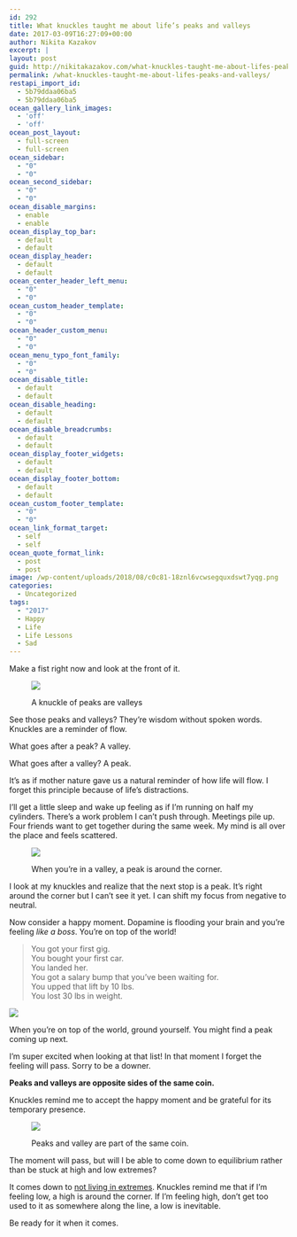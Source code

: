 ```yaml
---
id: 292
title: What knuckles taught me about life’s peaks and valleys
date: 2017-03-09T16:27:09+00:00
author: Nikita Kazakov
excerpt: |
layout: post
guid: http://nikitakazakov.com/what-knuckles-taught-me-about-lifes-peaks-and-valleys/
permalink: /what-knuckles-taught-me-about-lifes-peaks-and-valleys/
restapi_import_id:
  - 5b79ddaa06ba5
  - 5b79ddaa06ba5
ocean_gallery_link_images:
  - 'off'
  - 'off'
ocean_post_layout:
  - full-screen
  - full-screen
ocean_sidebar:
  - "0"
  - "0"
ocean_second_sidebar:
  - "0"
  - "0"
ocean_disable_margins:
  - enable
  - enable
ocean_display_top_bar:
  - default
  - default
ocean_display_header:
  - default
  - default
ocean_center_header_left_menu:
  - "0"
  - "0"
ocean_custom_header_template:
  - "0"
  - "0"
ocean_header_custom_menu:
  - "0"
  - "0"
ocean_menu_typo_font_family:
  - "0"
  - "0"
ocean_disable_title:
  - default
  - default
ocean_disable_heading:
  - default
  - default
ocean_disable_breadcrumbs:
  - default
  - default
ocean_display_footer_widgets:
  - default
  - default
ocean_display_footer_bottom:
  - default
  - default
ocean_custom_footer_template:
  - "0"
  - "0"
ocean_link_format_target:
  - self
  - self
ocean_quote_format_link:
  - post
  - post
image: /wp-content/uploads/2018/08/c0c81-18znl6vcwsegquxdswt7yqg.png
categories:
  - Uncategorized
tags:
  - "2017"
  - Happy
  - Life
  - Life Lessons
  - Sad
---
```

Make a fist right now and look at the front of it.<figure class="wp-caption">

![](http://nikitakazakov.com/wp-content/uploads/2018/08/c0c81-18znl6vcwsegquxdswt7yqg.png) <figcaption class="wp-caption-text">A knuckle of peaks are&nbsp;valleys</figcaption></figure> 

See those peaks and valleys? They’re wisdom without spoken words. Knuckles are a reminder of flow.

What goes after a peak? A valley.

What goes after a valley? A peak.

It’s as if mother nature gave us a natural reminder of how life will flow. I forget this principle because of life’s distractions.

I’ll get a little sleep and wake up feeling as if I’m running on half my cylinders. There’s a work problem I can’t push through. Meetings pile up. Four friends want to get together during the same week. My mind is all over the place and feels scattered.<figure class="wp-caption">

![](http://nikitakazakov.com/wp-content/uploads/2018/08/8840d-1is_m1_ataewdkao9secskw.png) <figcaption class="wp-caption-text">When you’re in a valley, a peak is around the&nbsp;corner.</figcaption></figure> 

I look at my knuckles and realize that the next stop is a peak. It’s right around the corner but I can’t see it yet. I can shift my focus from negative to neutral.

Now consider a happy moment. Dopamine is flooding your brain and you’re feeling _like a boss_. You’re on top of the world!

> You got your first gig.  
> You bought your first car.  
> You landed her.  
> You got a salary bump that you’ve been waiting for.  
> You upped that lift by 10 lbs.  
> You lost 30 lbs in weight.<figure class="wp-caption">

![](http://nikitakazakov.com/wp-content/uploads/2018/08/c988b-1c7vgtv7sjx6j9zeg5cafpg.png) <figcaption class="wp-caption-text">When you’re on top of the world, ground yourself. You might find a peak coming up&nbsp;next.</figcaption></figure> 

I’m super excited when looking at that list! In that moment I forget the feeling will pass. Sorry to be a downer.

**Peaks and valleys are opposite sides of the same coin.**

Knuckles remind me to accept the happy moment and be grateful for its temporary presence.<figure class="wp-caption">

![](http://nikitakazakov.com/wp-content/uploads/2018/08/1939e-19xs3ucdns92bjzmkxboslw.png) <figcaption class="wp-caption-text">Peaks and valley are part of the same&nbsp;coin.</figcaption></figure> 

The moment will pass, but will I be able to come down to equilibrium rather than be stuck at high and low extremes?

It comes down to [not living in extremes](http://nikitakazakov.com/not-living-in-extremes-and-bland-chicken-noodle-soup/). Knuckles remind me that if I’m feeling low, a high is around the corner. If I’m feeling high, don’t get too used to it as somewhere along the line, a low is inevitable.

Be ready for it when it comes.